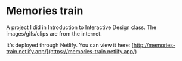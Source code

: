 # Memories train

A project I did in Introduction to Interactive Design class. The images/gifs/clips are from the internet.

It's deployed through Netlify. You can view it here: [http://memories-train.netlify.app/](https://memories-train.netlify.app/)
